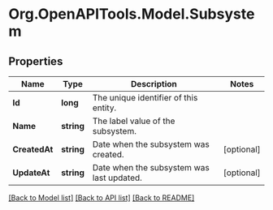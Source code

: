 
# Org.OpenAPITools.Model.Subsystem

## Properties

Name | Type | Description | Notes
------------ | ------------- | ------------- | -------------
**Id** | **long** | The unique identifier of this entity. | 
**Name** | **string** | The label value of the subsystem. | 
**CreatedAt** | **string** | Date when the subsystem was created. | [optional] 
**UpdateAt** | **string** | Date when the subsystem was last updated. | [optional] 

[[Back to Model list]](../README.md#documentation-for-models)
[[Back to API list]](../README.md#documentation-for-api-endpoints)
[[Back to README]](../README.md)

